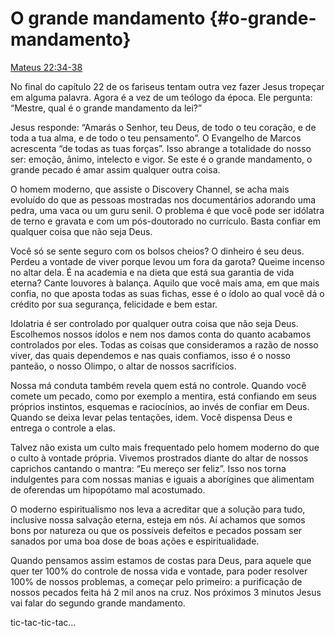 # O grande mandamento {#o-grande-mandamento}

[Mateus 22:34-38](http://bibliaonline.com.br/acf/mt/22/34-38)

No final do capítulo 22 de os fariseus tentam outra vez fazer Jesus tropeçar em alguma palavra. Agora é a vez de um teólogo da época. Ele pergunta: “Mestre, qual é o grande mandamento da lei?”

Jesus responde: “Amarás o Senhor, teu Deus, de todo o teu coração, e de toda a tua alma, e de todo o teu pensamento”. O Evangelho de Marcos acrescenta “de todas as tuas forças”. Isso abrange a totalidade do nosso ser: emoção, ânimo, intelecto e vigor. Se este é o grande mandamento, o grande pecado é amar assim qualquer outra coisa.

O homem moderno, que assiste o Discovery Channel, se acha mais evoluído do que as pessoas mostradas nos documentários adorando uma pedra, uma vaca ou um guru senil. O problema é que você pode ser idólatra de terno e gravata e com um pós-doutorado no currículo. Basta confiar em qualquer coisa que não seja Deus.

Você só se sente seguro com os bolsos cheios? O dinheiro é seu deus. Perdeu a vontade de viver porque levou um fora da garota? Queime incenso no altar dela. É na academia e na dieta que está sua garantia de vida eterna? Cante louvores à balança. Aquilo que você mais ama, em que mais confia, no que aposta todas as suas fichas, esse é o ídolo ao qual você dá o crédito por sua segurança, felicidade e bem estar.

Idolatria é ser controlado por qualquer outra coisa que não seja Deus. Escolhemos nossos ídolos e nem nos damos conta do quanto acabamos controlados por eles. Todas as coisas que consideramos a razão de nosso viver, das quais dependemos e nas quais confiamos, isso é o nosso panteão, o nosso Olimpo, o altar de nossos sacrifícios.

Nossa má conduta também revela quem está no controle. Quando você comete um pecado, como por exemplo a mentira, está confiando em seus próprios instintos, esquemas e raciocínios, ao invés de confiar em Deus. Quando se deixa levar pelas tentações, idem. Você dispensa Deus e entrega o controle a elas.

Talvez não exista um culto mais frequentado pelo homem moderno do que o culto à vontade própria. Vivemos prostrados diante do altar de nossos caprichos cantando o mantra: “Eu mereço ser feliz”. Isso nos torna indulgentes para com nossas manias e iguais a aborígines que alimentam de oferendas um hipopótamo mal acostumado.

O moderno espiritualismo nos leva a acreditar que a solução para tudo, inclusive nossa salvação eterna, esteja em nós. Aí achamos que somos bons por natureza ou que os possíveis defeitos e pecados possam ser sanados por uma boa dose de boas ações e espiritualidade.

Quando pensamos assim estamos de costas para Deus, para aquele que quer ter 100% do controle de nossa vida e vontade, para poder resolver 100% de nossos problemas, a começar pelo primeiro: a purificação de nossos pecados feita há 2 mil anos na cruz. Nos próximos 3 minutos Jesus vai falar do segundo grande mandamento.

tic-tac-tic-tac...